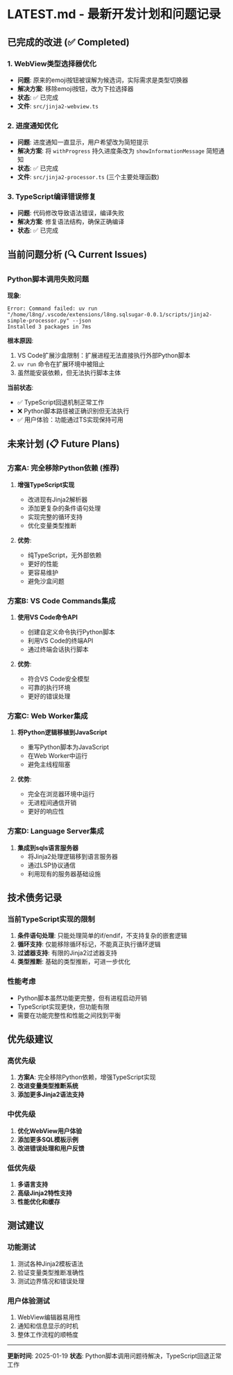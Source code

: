 # LATEST.md - 最新开发计划和问题记录

## 已完成的改进 (✅ Completed)

### 1. WebView类型选择器优化
- **问题**: 原来的emoji按钮被误解为候选词，实际需求是类型切换器
- **解决方案**: 移除emoji按钮，改为下拉选择器
- **状态**: ✅ 已完成
- **文件**: `src/jinja2-webview.ts`

### 2. 进度通知优化
- **问题**: 进度通知一直显示，用户希望改为简短提示
- **解决方案**: 将 `withProgress` 持久进度条改为 `showInformationMessage` 简短通知
- **状态**: ✅ 已完成
- **文件**: `src/jinja2-processor.ts` (三个主要处理函数)

### 3. TypeScript编译错误修复
- **问题**: 代码修改导致语法错误，编译失败
- **解决方案**: 修复语法结构，确保正确编译
- **状态**: ✅ 已完成

## 当前问题分析 (🔍 Current Issues)

### Python脚本调用失败问题
**现象**:
```
Error: Command failed: uv run "/home/l8ng/.vscode/extensions/l8ng.sqlsugar-0.0.1/scripts/jinja2-simple-processor.py" --json
Installed 3 packages in 7ms
```

**根本原因**:
1. VS Code扩展沙盒限制：扩展进程无法直接执行外部Python脚本
2. `uv run` 命令在扩展环境中被阻止
3. 虽然能安装依赖，但无法执行脚本主体

**当前状态**:
- ✅ TypeScript回退机制正常工作
- ❌ Python脚本路径被正确识别但无法执行
- ✅ 用户体验：功能通过TS实现保持可用

## 未来计划 (📋 Future Plans)

### 方案A: 完全移除Python依赖 (推荐)
1. **增强TypeScript实现**
   - 改进现有Jinja2解析器
   - 添加更复杂的条件语句处理
   - 实现完整的循环支持
   - 优化变量类型推断

2. **优势**:
   - 纯TypeScript，无外部依赖
   - 更好的性能
   - 更容易维护
   - 避免沙盒问题

### 方案B: VS Code Commands集成
1. **使用VS Code命令API**
   - 创建自定义命令执行Python脚本
   - 利用VS Code的终端API
   - 通过终端会话执行脚本

2. **优势**:
   - 符合VS Code安全模型
   - 可靠的执行环境
   - 更好的错误处理

### 方案C: Web Worker集成
1. **将Python逻辑移植到JavaScript**
   - 重写Python脚本为JavaScript
   - 在Web Worker中运行
   - 避免主线程阻塞

2. **优势**:
   - 完全在浏览器环境中运行
   - 无进程间通信开销
   - 更好的响应性

### 方案D: Language Server集成
1. **集成到sqls语言服务器**
   - 将Jinja2处理逻辑移到语言服务器
   - 通过LSP协议通信
   - 利用现有的服务器基础设施

## 技术债务记录

### 当前TypeScript实现的限制
1. **条件语句处理**: 只能处理简单的if/endif，不支持复杂的嵌套逻辑
2. **循环支持**: 仅能移除循环标记，不能真正执行循环逻辑
3. **过滤器支持**: 有限的Jinja2过滤器支持
4. **类型推断**: 基础的类型推断，可进一步优化

### 性能考虑
- Python脚本虽然功能更完整，但有进程启动开销
- TypeScript实现更快，但功能有限
- 需要在功能完整性和性能之间找到平衡

## 优先级建议

### 高优先级
1. **方案A**: 完全移除Python依赖，增强TypeScript实现
2. **改进变量类型推断系统**
3. **添加更多Jinja2语法支持**

### 中优先级
1. **优化WebView用户体验**
2. **添加更多SQL模板示例**
3. **改进错误处理和用户反馈**

### 低优先级
1. **多语言支持**
2. **高级Jinja2特性支持**
3. **性能优化和缓存**

## 测试建议

### 功能测试
1. 测试各种Jinja2模板语法
2. 验证变量类型推断准确性
3. 测试边界情况和错误处理

### 用户体验测试
1. WebView编辑器易用性
2. 通知和信息显示的时机
3. 整体工作流程的顺畅度

---

**更新时间**: 2025-01-19
**状态**: Python脚本调用问题待解决，TypeScript回退正常工作